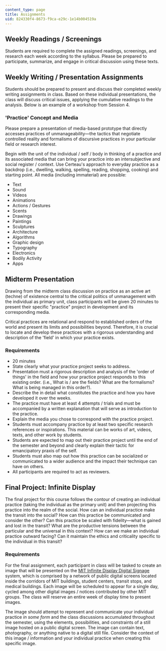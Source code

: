 ```yaml
---
content_type: page
title: Assignments
uid: 824330f4-8673-f9ca-e29c-1e14b004519a
---
```


Weekly Readings / Screenings
----------------------------

Students are required to complete the assigned readings, screenings, and research each week according to the syllabus. Please be prepared to participate, summarize, and engage in critical discussion using these texts.

Weekly Writing / Presentation Assignments
-----------------------------------------

Students should be prepared to present and discuss their completed weekly writing assignments in class. Based on these individual presentations, the class will discuss critical issues, applying the cumulative readings to the analysis. Below is an example of a workshop from Session 4.

### 'Practice' Concept and Media

Please prepare a presentation of media-based prototype that directly accesses practices of unmanageability—the tactics that negotiate controlled reality and formalisms of discursive practices in your particular field or research interest.

Begin with the unit of the individual / self / body in thinking of a practice and its associated media that can bring your practice into an intersubjective and social register / context. Use Certeau's approach to everyday practice as a backdrop (i.e., dwelling, walking, spelling, reading, shopping, cooking) and starting point. All media (including immaterial) are possible:

*   Text
*   Sound
*   Videos
*   Animations
*   Actions / Gestures
*   Scents
*   Drawings
*   Paintings
*   Sculptures
*   Architecture
*   Algorithms
*   Graphic design
*   Typography
*   Electronics
*   Bodily Activity
*   Apps

Midterm Presentation
--------------------

Drawing from the midterm class discussion on practice as an active art (techne) of existence central to the critical politics of unmanagement with the individual as primary unit, class participants will be given 20 minutes to present their specific "practice" project in development and its corresponding media.

Critical practices are relational and respond to established orders of the world and present its limits and possibilities beyond. Therefore, it is crucial to locate and develop these practices with a rigorous understanding and description of the 'field' in which your practice exists.

### Requirements

*   20 minutes
*   State clearly what your practice project seeks to address.
*   Presentation must a rigorous description and analysis of the 'order of things' in the field and how your practice project responds to this existing order. (i.e., What is / are the fields? What are the formalisms? What is being managed in this order?).
*   Describe the in detail what constitutes the practice and how you have developed it over the weeks.
*   The practice must have at least 4 attempts / trials and must be accompanied by a written explanation that will serve as introduction to the practice.
*   Explain the media you chose to correspond with the practice project.
*   Students must accompany practice by at least two specific research references or inspirations. This material can be works of art, videos, texts, and other work by students.
*   Students are expected to map out their practice project until the end of the semester and beyond and clearly explain their tactic for emancipatory praxis of the self.
*   Students must also map out how this practice can be socialized or communicated to a wider audience and the impact their technique can have on others.
*   All participants are required to act as reviewers.

Final Project: Infinite Display
-------------------------------

The final project for this course follows the contour of creating an individual practice (taking the individual as the primary unit) and then projecting this practice into the realm of the social. How can an individual practice make the transit into the social? How can this practice be communicated and consider the other? Can this practice be scaled with fidelity—what is gained and lost in the transit? What are the productive tensions between the particular and the universal in this context? How can we make an individual practice outward facing? Can it maintain the ethics and criticality specific to the individual in this transit?

### Requirements

For the final assignment, each participant in class will be tasked to create an image that will be presented on the [MIT Infinite Display Digital Signage](https://copytech.mit.edu/infinite-display-digital-signage) system, which is comprised by a network of public digital screens located inside the corridors of MIT buildings, student centers, transit stops, and medical buildings. Each image will be scheduled to appear for a single day, cycled among other digital images / notices contributed by other MIT groups. The class will reserve an entire week of display time to present images.

The image should attempt to represent and communicate your individual practice _in some form_ and the class discussions accumulated throughout the semester, using the elements, possibilities, and constraints of a still image hosted on a public digital screen. The image can contain text, photography, or anything native to a digital still file. Consider the context of this image / information and your individual practice when creating this specific image.